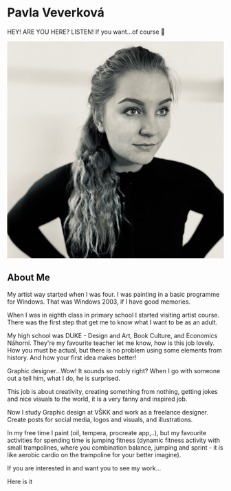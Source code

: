 # Pavla Veverková
HEY! ARE YOU HERE? LISTEN! 
If you want...of course 🦖

![image](fotka.png)

## About Me
My artist way started when I was four. I was painting in a basic programme for Windows. That was Windows 2003, if I have good memories.

When I was in eighth class in primary school I started visiting artist course. There was the first step that get me to know what I want to be as an adult.

My high school was DUKE - Design and Art, Book Culture, and Economics Náhorní. They're my favourite teacher let me know, how is this job lovely. How you must be actual, but there is no problem using some elements from history. And how your first idea makes better!

Graphic designer...Wow! 
It sounds so nobly right? 
When I go with someone out a tell him, what I do, he is surprised. 

This job is about creativity, creating something from nothing, getting jokes and nice visuals to the world, it is a very fanny and inspired job.

Now I study Graphic design at VŠKK and work as a freelance designer. Create posts for social media,  logos and visuals, and illustrations.

In my free time I paint (oil, tempera, procreate app,..), but my favourite activities for spending time is jumping fitness (dynamic fitness activity with small trampolines, where you combination balance, jumping and sprint - it is like aerobic cardio on the trampoline for your better imagine).

If you are interested in and want you to see my work...

Here is it




